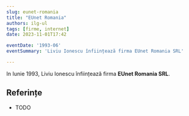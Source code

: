 ```yaml
---
slug: eunet-romania
title: "EUnet Romania"
authors: ilg-ul
tags: [firme, internet]
date: 2023-11-01T17:42

eventDate: '1993-06'
eventSummary: 'Liviu Ionescu înființează firma EUnet Romania SRL'

---
```


In Iunie 1993, Liviu Ionescu înființează firma **EUnet Romania SRL**.

<!-- truncate -->

## Referințe

- TODO
